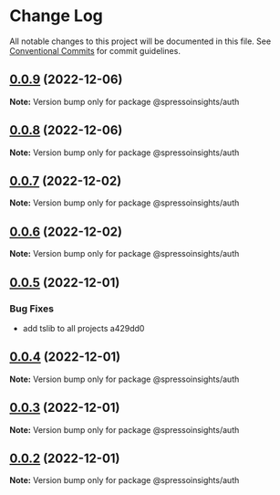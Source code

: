 # Change Log

All notable changes to this project will be documented in this file.
See [Conventional Commits](https://conventionalcommits.org) for commit guidelines.

## [0.0.9](/compare/v0.0.8...v0.0.9) (2022-12-06)

**Note:** Version bump only for package @spressoinsights/auth

## [0.0.8](/compare/v0.0.7...v0.0.8) (2022-12-06)

**Note:** Version bump only for package @spressoinsights/auth

## [0.0.7](/compare/v0.0.6...v0.0.7) (2022-12-02)

**Note:** Version bump only for package @spressoinsights/auth

## [0.0.6](/compare/v0.0.5...v0.0.6) (2022-12-02)

**Note:** Version bump only for package @spressoinsights/auth

## [0.0.5](/compare/v0.0.4...v0.0.5) (2022-12-01)

### Bug Fixes

-   add tslib to all projects a429dd0

## [0.0.4](/compare/v0.0.3...v0.0.4) (2022-12-01)

**Note:** Version bump only for package @spressoinsights/auth

## [0.0.3](/compare/v0.0.1...v0.0.3) (2022-12-01)

**Note:** Version bump only for package @spressoinsights/auth

## [0.0.2](/compare/v0.0.1...v0.0.2) (2022-12-01)

**Note:** Version bump only for package @spressoinsights/auth
